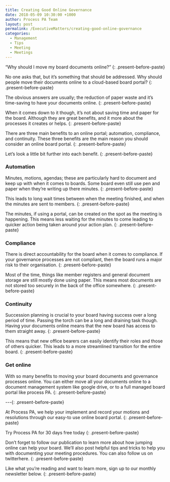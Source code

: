 ```yaml
---
title: Creating Good Online Governance
date: 2018-05-09 10:30:00 +1000
author: Process PA Team
layout: post
permalink: /ExecutiveMatters/creating-good-online-governance
categories:
  - Management
  - Tips
  - Meeting
  - Meetings
---
```


“Why should I move my board documents online?”
{: .present-before-paste}

No one asks that, but it’s something that should be addressed. Why should people move their documents online to a cloud-based board portal?
{: .present-before-paste}

The obvious answers are usually; the reduction of paper waste and it’s time-saving to have your documents online.
{: .present-before-paste}

When it comes down to it though, it’s not about saving time and paper for the board. Although they are great benefits, and it more about the processes it creates or helps.
{: .present-before-paste}

There are three main benefits to an online portal; automation, compliance, and continuity. These three benefits are the main reason you should consider an online board portal.
{: .present-before-paste}

Let’s look a little bit further into each benefit.
{: .present-before-paste}

### Automation

Minutes, motions, agendas; these are particularly hard to document and keep up with when it comes to boards. Some board even still use pen and paper when they’re writing up there minutes.
{: .present-before-paste}

This leads to long wait times between when the meeting finished, and when the minutes are sent to members.
{: .present-before-paste}

The minutes, if using a portal, can be created on the spot as the meeting is happening. This means less waiting for the minutes to come leading to quicker action being taken around your action plan.
{: .present-before-paste}

### Compliance

There is direct accountability for the board when it comes to compliance. If your governance processes are not compliant, then the board runs a major risk to their organisation.
{: .present-before-paste}

Most of the time, things like member registers and general document storage are still mostly done using paper. This means most documents are not stored too securely in the back of the office somewhere.
{: .present-before-paste}

### **Continuity**

Succession planning is crucial to your board having success over a long period of time. Passing the torch can be a long and draining task though. Having your documents online means that the new board has access to them straight away.
{: .present-before-paste}

This means that new office bearers can easily identify their roles and those of others quicker. This leads to a more streamlined transition for the entire board.
{: .present-before-paste}

### Get online

With so many benefits to moving your board documents and governance processes online. You can either move all your documents online to a document management system like google drive, or to a full managed board portal like process PA.
{: .present-before-paste}

---{: .present-before-paste}

At Process PA, we help your implement and record your motions and resolutions through our easy-to use online board portal.
{: .present-before-paste}

Try Process PA for 30 days free today
{: .present-before-paste}

Don’t forget to follow our publication to learn more about how jumping online can help your board. We’ll also post helpful tips and tricks to help you with documenting your meeting procedures. You can also follow us on twitterhere.
{: .present-before-paste}

Like what you’re reading and want to learn more, sign up to our monthly newsletter below.
{: .present-before-paste}
